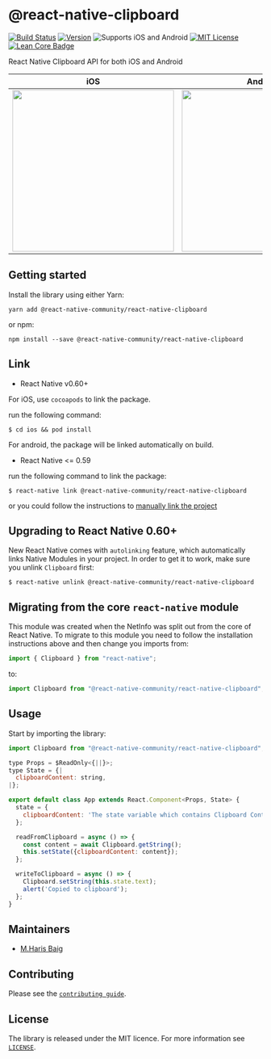# @react-native-clipboard

[![Build Status][build-badge]][build]
[![Version][version-badge]][package]
![Supports iOS and Android][support-badge]
[![MIT License][license-badge]][license]
[![Lean Core Badge][lean-core-badge]][lean-core-issue]


React Native Clipboard API for both iOS and Android

| iOS | Android |
| --- | --- |
| <img src ="https://user-images.githubusercontent.com/6936373/73284520-0ce29880-4238-11ea-9d0e-2061b2d6f17a.png" width="320"/> | <img src ="https://user-images.githubusercontent.com/6936373/73284517-0ce29880-4238-11ea-96c7-5a6337c43da5.png" width="320"/> |



## Getting started
Install the library using either Yarn:

```
yarn add @react-native-community/react-native-clipboard
```

or npm:

```
npm install --save @react-native-community/react-native-clipboard
```

## Link

- React Native v0.60+

For iOS, use `cocoapods` to link the package.

run the following command:

```
$ cd ios && pod install
```

For android, the package will be linked automatically on build.

- React Native <= 0.59

run the following command to link the package:

```
$ react-native link @react-native-community/react-native-clipboard
```

or you could follow the instructions to [manually link the project](https://facebook.github.io/react-native/docs/linking-libraries-ios#manual-linking)

## Upgrading to React Native 0.60+

New React Native comes with `autolinking` feature, which automatically links Native Modules in your project. In order to get it to work, make sure you unlink `Clipboard` first:

```
$ react-native unlink @react-native-community/react-native-clipboard
```

## Migrating from the core `react-native` module
This module was created when the NetInfo was split out from the core of React Native. To migrate to this module you need to follow the installation instructions above and then change you imports from:

```javascript
import { Clipboard } from "react-native";
```

to:

```javascript
import Clipboard from "@react-native-community/react-native-clipboard";
```

## Usage
Start by importing the library:

```javascript
import Clipboard from "@react-native-community/react-native-clipboard";

type Props = $ReadOnly<{||}>;
type State = {|
  clipboardContent: string,
|};

export default class App extends React.Component<Props, State> {
  state = {
    clipboardContent: 'The state variable which contains Clipboard Content',
  };

  readFromClipboard = async () => {
    const content = await Clipboard.getString();
    this.setState({clipboardContent: content});
  };

  writeToClipboard = async () => {
    Clipboard.setString(this.state.text);
    alert('Copied to clipboard');
  };
}
```

## Maintainers

* [M.Haris Baig](https://github.com/harisbaig100)

## Contributing

Please see the [`contributing guide`](/CONTRIBUTING.md).

## License

The library is released under the MIT licence. For more information see [`LICENSE`](/LICENSE).

[build-badge]: https://img.shields.io/circleci/project/github/react-native-community/react-native-clipboard/master.svg?style=flat-square
[build]: https://circleci.com/gh/react-native-community/react-native-clipboard
[version-badge]: https://img.shields.io/npm/v/@react-native-community/react-native-clipboard.svg?style=flat-square
[package]: https://www.npmjs.com/package/@react-native-community/react-native-clipboard
[support-badge]:https://img.shields.io/badge/platforms-android%20|%20ios-lightgrey.svg?style=flat-square
[license-badge]: https://img.shields.io/npm/l/@react-native-community/react-native-clipboard.svg?style=flat-square
[license]: https://opensource.org/licenses/MIT
[lean-core-badge]: https://img.shields.io/badge/Lean%20Core-Extracted-brightgreen.svg?style=flat-square
[lean-core-issue]: https://github.com/facebook/react-native/issues/23313
